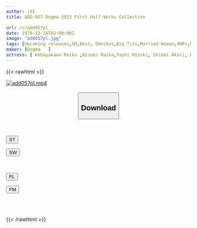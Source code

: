 ```yaml
---
author: j91
title: ADD-057 Dogma 2023 First Half Works Collection

url: /v/add057pl
date: 1970-12-16T02:00:00Z
image: "add057pl.jpg"
tags: [Upcoming releases,SM,Best, Omnibus,Big Tits,Married Woman,4HR+,Mature Woman	 ]
maker: [Dogma   ]
actress: [ Kobayakawa Reiko ,Nizumi Maika,Yayoi Mizuki, Shiomi Akari, Fujii Leila,Momonaga Sarina , Mita Sakura, Suzune Kyouka, Hijiri Toa ,Kaname Haruki  ]
---
```



{{< rawhtml >}}

<div class="video" data-videoid="pending_link_2.html">
    <a href="javascript:;">
        <img src="/v/add057pl/add057pl.jpg" width="WIDTH" height="HEIGHT" alt="add057pl.mp4" loading="lazy">
    </a>
</div>

<script type="text/javascript" src="https://j91.asia/asset/on-demand-pend.js"></script>

<br>
  <link rel="stylesheet" href="https://j91.asia/asset/bs5.css">
  
  <center>
  <button class="btn btn-primary" type="button" data-bs-toggle="collapse" data-bs-target=".multi-collapse" aria-expanded="false" aria-controls="multiCollapseExample1 multiCollapseExample2"><h2>Download</h2></button></center>
</p>
<div class="row">
  <div class="col">
    <div class="collapse multi-collapse" id="multiCollapseExample1">
      <div class="card card-body">
	      	      <br>
<div class="buttons">  
<p><a href="https://j91.asia/pending_link_2.html" target="_blank"><button class="btn-hover color-3"><i class="fa fa-download"></i> ST</button></a></p>
<p><a href="https://j91.asia/pending_link_2.html" target="_blank"><button class="btn-hover color-2"><i class="fa fa-download"></i> SW</button></a></p></div>
    </div>
  </div>
</div>
  <div class="col">
    <div class="collapse multi-collapse" id="multiCollapseExample2">
      <div class="card card-body">
	      <br>
<div class="buttons">
<p><a href="https://j91.asia/pending_link_2.html" target="_blank"><button class="btn-hover color-9"><i class="fa fa-download"></i> FL</button></a></p>
<p><a href="https://j91.asia/pending_link_2.html" target="_blank"><button class="btn-hover color-8"><i class="fa fa-download"></i> FM</button></a></p></div>
<br><br>
      </div>
    </div>
  </div>
</div>

{{< /rawhtml >}}